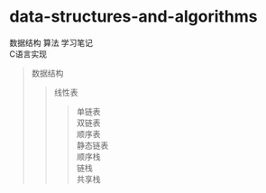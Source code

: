 # data-structures-and-algorithms
数据结构 算法 学习笔记 <br>
C语言实现

>数据结构<br>
>>线性表
>>>单链表<br>
>>>双链表<br>
>>>顺序表<br>
>>>静态链表<br>
>>>顺序栈<br>
>>>链栈<br>
>>>共享栈
